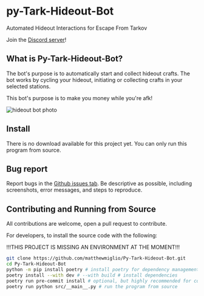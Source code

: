 # py-Tark-Hideout-Bot

Automated Hideout Interactions for Escape From Tarkov

Join the [Discord server](https://discord.gg/Cf8fXtayXA)!
## What is Py-Tark-Hideout-Bot?
The bot's purpose is to automatically start and collect hideout crafts. The bot works by cycling your hideout, initiating or collecting crafts in your selected stations.

This bot's purpose is to make you money while you're afk!

![hideout bot photo](https://github.com/matthewmiglio/Py-Tark-Hideout-Bot/assets/105177840/98ae05cc-90b7-41a3-8b2b-f408e16083ca)

## Install

There is no download available for this project yet. You can only run this program from source.

## Bug report

Report bugs in the [Github issues tab](https://github.com/matthewmiglio/Py-Tark-Hideout-Bot/issues). Be descriptive as possible, including screenshots, error messages, and steps to reproduce.


## Contributing and Running from Source

All contributions are welcome, open a pull request to contribute.

For developers, to install the source code with the following:

!!!THIS PROJECT IS MISSING AN ENVIRONMENT AT THE MOMENT!!!

```bash
git clone https://github.com/matthewmiglio/Py-Tark-Hideout-Bot.git
cd Py-Tark-Hideout-Bot
python -m pip install poetry # install poetry for dependency management if you don't have it
poetry install --with dev # --with build # install dependencies
poetry run pre-commit install # optional, but highly recommended for contributing
poetry run python src/__main__.py # run the program from source
```
